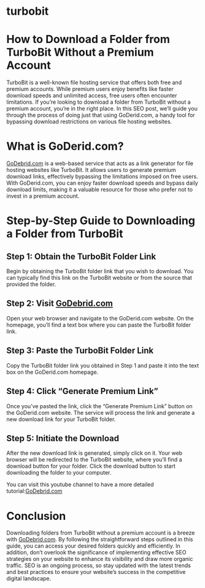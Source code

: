 # turbobit
# How to Download a Folder from TurboBit Without a Premium Account

TurboBit is a well-known file hosting service that offers both free and premium accounts. While premium users enjoy benefits like faster download speeds and unlimited access, free users often encounter limitations. If you’re looking to download a folder from TurboBit without a premium account, you’re in the right place. In this SEO post, we’ll guide you through the process of doing just that using GoDerid.com, a handy tool for bypassing download restrictions on various file hosting websites.

# What is GoDerid.com?

[GoDebrid.com](https://godebrid.com/) is a web-based service that acts as a link generator for file hosting websites like TurboBit. It allows users to generate premium download links, effectively bypassing the limitations imposed on free users. With GoDerid.com, you can enjoy faster download speeds and bypass daily download limits, making it a valuable resource for those who prefer not to invest in a premium account.

# Step-by-Step Guide to Downloading a Folder from TurboBit

## Step 1: Obtain the TurboBit Folder Link

Begin by obtaining the TurboBit folder link that you wish to download. You can typically find this link on the TurboBit website or from the source that provided the folder.

## Step 2: Visit [GoDebrid.com](https://godebrid.com/)

Open your web browser and navigate to the GoDerid.com website. On the homepage, you’ll find a text box where you can paste the TurboBit folder link.

## Step 3: Paste the TurboBit Folder Link

Copy the TurboBit folder link you obtained in Step 1 and paste it into the text box on the GoDerid.com homepage.

## Step 4: Click “Generate Premium Link”

Once you’ve pasted the link, click the “Generate Premium Link” button on the GoDerid.com website. The service will process the link and generate a new download link for your TurboBit folder.

## Step 5: Initiate the Download

After the new download link is generated, simply click on it. Your web browser will be redirected to the TurboBit website, where you’ll find a download button for your folder. Click the download button to start downloading the folder to your computer.


You can visit this youtube channel to have a more detailed tutorial:[GoDebrid.com](https://www.youtube.com/watch?v=BwCp3CcPDV4)

# Conclusion

Downloading folders from TurboBit without a premium account is a breeze with [GoDebrid.com](https://godebrid.com/). By following the straightforward steps outlined in this guide, you can access your desired folders quickly and efficiently. In addition, don’t overlook the significance of implementing effective SEO strategies on your website to enhance its visibility and draw more organic traffic. SEO is an ongoing process, so stay updated with the latest trends and best practices to ensure your website’s success in the competitive digital landscape.
